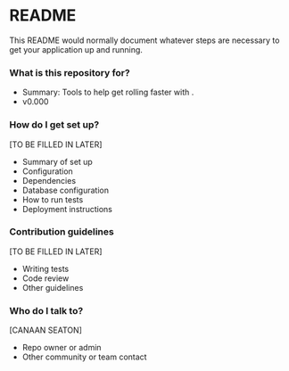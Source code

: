 # README #

This README would normally document whatever steps are necessary to get your application up and running.

### What is this repository for? ###

* Summary: Tools to help get rolling faster with .
* v0.000

### How do I get set up? ###

[TO BE FILLED IN LATER]
* Summary of set up
* Configuration
* Dependencies
* Database configuration
* How to run tests
* Deployment instructions

### Contribution guidelines ###

[TO BE FILLED IN LATER]
* Writing tests
* Code review
* Other guidelines

### Who do I talk to? ###

[CANAAN SEATON]
* Repo owner or admin
* Other community or team contact